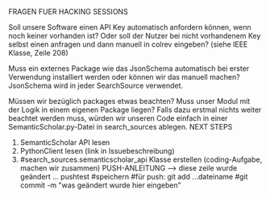 FRAGEN FUER HACKING SESSIONS

Soll unsere Software einen API Key automatisch anfordern können, wenn noch keiner vorhanden ist? Oder soll der Nutzer bei nicht vorhandenem Key selbst einen anfragen und dann manuell in colrev eingeben?
(siehe IEEE Klasse, Zeile 208)

Muss ein externes Package wie das JsonSchema automatisch bei erster Verwendung installiert werden oder können wir das manuell machen? JsonSchema wird in jeder SearchSource verwendet.

Müssen wir bezüglich packages etwas beachten? Muss unser Modul mit der Logik in einem eigenen Package liegen? Falls dazu erstmal nichts weiter beachtet werden muss, würden wir unseren Code einfach in einer SemanticScholar.py-Datei in search_sources ablegen.
NEXT STEPS
1. SemanticScholar API lesen
2. PythonClient lesen (link in Issuebeschreibung)
3. #search_sources.semanticscholar_api Klasse erstellen (coding-Aufgabe, machen wir zusammen)
PUSH-ANLEITUNG
--> diese zeile wurde geändert ... pushtest 
#speichern
#für push: git add ...dateiname
#git commit -m "was geändert wurde hier eingeben"
#


